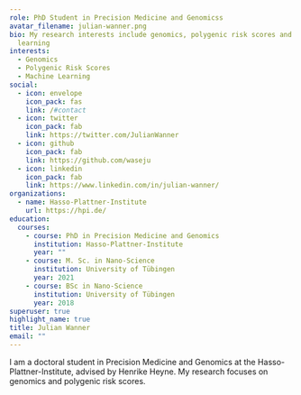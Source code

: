 ```yaml
---
role: PhD Student in Precision Medicine and Genomicss
avatar_filename: julian-wanner.png
bio: My research interests include genomics, polygenic risk scores and machine
  learning
interests:
  - Genomics
  - Polygenic Risk Scores
  - Machine Learning
social:
  - icon: envelope
    icon_pack: fas
    link: /#contact
  - icon: twitter
    icon_pack: fab
    link: https://twitter.com/JulianWanner
  - icon: github
    icon_pack: fab
    link: https://github.com/waseju
  - icon: linkedin
    icon_pack: fab
    link: https://www.linkedin.com/in/julian-wanner/
organizations:
  - name: Hasso-Plattner-Institute
    url: https://hpi.de/
education:
  courses:
    - course: PhD in Precision Medicine and Genomics
      institution: Hasso-Plattner-Institute
      year: ""
    - course: M. Sc. in Nano-Science
      institution: University of Tübingen
      year: 2021
    - course: BSc in Nano-Science
      institution: University of Tübingen
      year: 2018
superuser: true
highlight_name: true
title: Julian Wanner
email: ""
---
```

I am a doctoral student in Precision Medicine and Genomics at the Hasso-Plattner-Institute, advised by [](https://uni-tuebingen.de/en/faculties/faculty-of-science/departments/computer-science/lehrstuehle/methods-of-machine-learning/personen/philipp-hennig/)Henrike Heyne. My research focuses on genomics and polygenic risk scores.